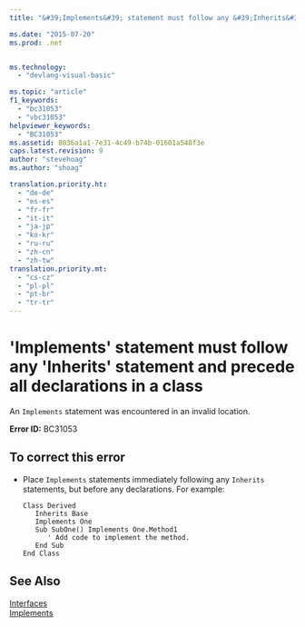 ```yaml
---
title: "&#39;Implements&#39; statement must follow any &#39;Inherits&#39; statement and precede all declarations in a class | Microsoft Docs"

ms.date: "2015-07-20"
ms.prod: .net


ms.technology: 
  - "devlang-visual-basic"

ms.topic: "article"
f1_keywords: 
  - "bc31053"
  - "vbc31053"
helpviewer_keywords: 
  - "BC31053"
ms.assetid: 8036a1a1-7e31-4c49-b74b-01601a548f3e
caps.latest.revision: 9
author: "stevehoag"
ms.author: "shoag"

translation.priority.ht: 
  - "de-de"
  - "es-es"
  - "fr-fr"
  - "it-it"
  - "ja-jp"
  - "ko-kr"
  - "ru-ru"
  - "zh-cn"
  - "zh-tw"
translation.priority.mt: 
  - "cs-cz"
  - "pl-pl"
  - "pt-br"
  - "tr-tr"
---
```

# &#39;Implements&#39; statement must follow any &#39;Inherits&#39; statement and precede all declarations in a class
An `Implements` statement was encountered in an invalid location.  
  
 **Error ID:** BC31053  
  
## To correct this error  
  
-   Place `Implements` statements immediately following any `Inherits` statements, but before any declarations. For example:  
  
    ```  
    Class Derived  
       Inherits Base  
       Implements One  
       Sub SubOne() Implements One.Method1  
          ' Add code to implement the method.  
       End Sub  
    End Class  
    ```  
  
## See Also  
 [Interfaces](../../visual-basic/programming-guide/language-features/interfaces/index.md)   
 [Implements](../../visual-basic/language-reference/statements/implements-clause.md)